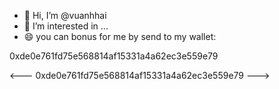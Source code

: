 - 👋 Hi, I’m @vuanhhai
- 👀 I’m interested in ...
- 😄 you can bonus for me by send to my wallet: 

0xde0e761fd75e568814af15331a4a62ec3e559e79

<---
0xde0e761fd75e568814af15331a4a62ec3e559e79
--->
